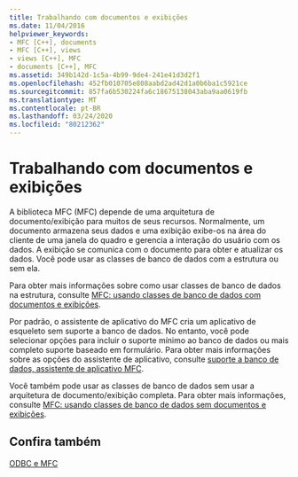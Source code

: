 ```yaml
---
title: Trabalhando com documentos e exibições
ms.date: 11/04/2016
helpviewer_keywords:
- MFC [C++], documents
- MFC [C++], views
- views [C++], MFC
- documents [C++], MFC
ms.assetid: 349b142d-1c5a-4b99-9de4-241e41d3d2f1
ms.openlocfilehash: 452fb010705e808aabd2ad42d1a0b6ba1c5921ce
ms.sourcegitcommit: 857fa6b530224fa6c18675138043aba9aa0619fb
ms.translationtype: MT
ms.contentlocale: pt-BR
ms.lasthandoff: 03/24/2020
ms.locfileid: "80212362"
---
```

# <a name="working-with-documents-and-views"></a>Trabalhando com documentos e exibições

A biblioteca MFC (MFC) depende de uma arquitetura de documento/exibição para muitos de seus recursos. Normalmente, um documento armazena seus dados e uma exibição exibe-os na área do cliente de uma janela do quadro e gerencia a interação do usuário com os dados. A exibição se comunica com o documento para obter e atualizar os dados. Você pode usar as classes de banco de dados com a estrutura ou sem ela.

Para obter mais informações sobre como usar classes de banco de dados na estrutura, consulte [MFC: usando classes de banco de dados com documentos e exibições](../../data/mfc-using-database-classes-with-documents-and-views.md).

Por padrão, o assistente de aplicativo do MFC cria um aplicativo de esqueleto sem suporte a banco de dados. No entanto, você pode selecionar opções para incluir o suporte mínimo ao banco de dados ou mais completo suporte baseado em formulário. Para obter mais informações sobre as opções do assistente de aplicativo, consulte [suporte a banco de dados, assistente de aplicativo MFC](../../mfc/reference/database-support-mfc-application-wizard.md).

Você também pode usar as classes de banco de dados sem usar a arquitetura de documento/exibição completa. Para obter mais informações, consulte [MFC: usando classes de banco de dados sem documentos e exibições](../../data/mfc-using-database-classes-without-documents-and-views.md).

## <a name="see-also"></a>Confira também

[ODBC e MFC](../../data/odbc/odbc-and-mfc.md)
